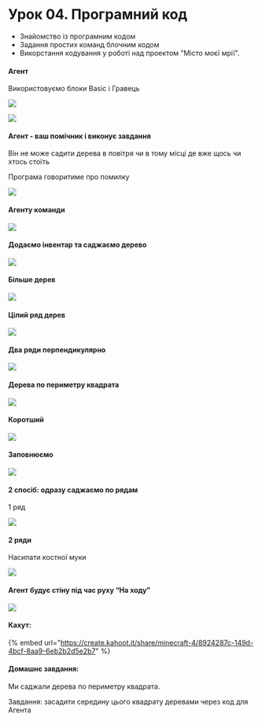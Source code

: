 # Урок 04. Програмний код

* Знайомство із програмним кодом
* Задання простих команд блочним кодом
* Викорстання кодування у роботі над проектом "Місто моєї мрії".

#### Агент

Використовуємо блоки Basic i Гравець

![](<../../.gitbook/assets/image (160) (1).png>)

![](<../../.gitbook/assets/image (179).png>)

#### Агент - ваш помічник і виконує завдання

Він не може садити дерева в повітря чи в тому місці де вже щось чи хтось стоїть

Програма говоритиме про помилку

![](<../../.gitbook/assets/image (176).png>)

#### Агенту команди

![](<../../.gitbook/assets/image (195) (1).png>)

#### Додаємо інвентар та саджаємо дерево

![](<../../.gitbook/assets/image (185).png>)

#### Більше дерев

![](<../../.gitbook/assets/image (161).png>)

#### Цілий ряд дерев

![](<../../.gitbook/assets/image (169) (1).png>)

#### Два ряди перпендикулярно

![](<../../.gitbook/assets/image (220).png>)

#### Дерева по периметру квадрата

![](<../../.gitbook/assets/image (206) (1) (1).png>)

#### Коротший

![](<../../.gitbook/assets/image (201) (1) (1).png>)

#### Заповнюємо

![](<../../.gitbook/assets/image (197) (1).png>)

#### 2 спосіб: одразу саджаємо по рядам

1 ряд

![](<../../.gitbook/assets/image (209).png>)

#### 2 ряди

Насипати костної муки

![](<../../.gitbook/assets/image (229).png>)

#### Агент будує стіну під час руху “На ходу”

![](<../../.gitbook/assets/image (155).png>)

#### Кахут:

{% embed url="https://create.kahoot.it/share/minecraft-4/8924287c-149d-4bcf-8aa9-6eb2b2d5e2b7" %}

#### Домашнє завдання:

Ми саджали дерева по периметру квадрата.

Завдання: засадити середину цього квадрату деревами через код для Агента

